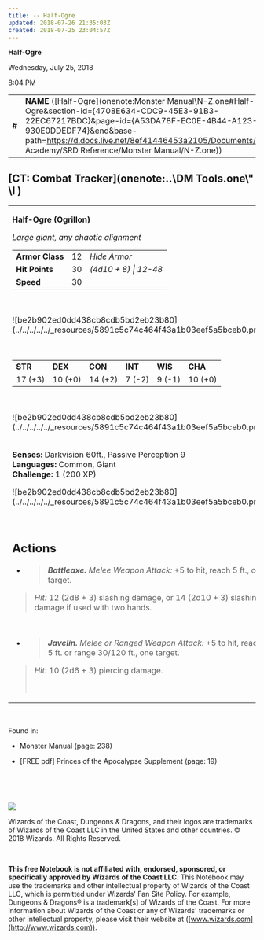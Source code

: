 ```yaml
---
title: -- Half-Ogre
updated: 2018-07-26 21:35:03Z
created: 2018-07-25 23:04:57Z
---
```


**Half-Ogre**

Wednesday, July 25, 2018

8:04 PM

|        |                                                                                                                                                                                                                                                                                            |        |        |        |     |       |        |
|--------|--------------------------------------------------------------------------------------------------------------------------------------------------------------------------------------------------------------------------------------------------------------------------------------------|--------|--------|--------|-----|-------|--------|
| **\#** | **NAME** ([Half-Ogre](onenote:Monster Manual\\N-Z.one#Half-Ogre&section-id={4708E634-CDC9-45E3-91B3-22EC67217BDC}&page-id={A53DA78F-EC0E-4B44-A123-930E0DDEDF74}&end&base-path=https://d.docs.live.net/8ef41446453a2105/Documents/Adventure Academy/SRD Reference/Monster Manual/N-Z.one)) | **12** | **30** | **30** | \-  | Notes | 200 XP |

## [CT: Combat Tracker](onenote:..\\DM Tools.one\\" \l )

<table><tbody><tr class="odd"><td><p><strong>Half-Ogre (Ogrillon)</strong></p><p><em>Large giant, any chaotic alignment<br />
</em></p><table><tbody><tr class="odd"><td><strong>Armor Class</strong></td><td>12</td><td><em>Hide Armor</em></td></tr><tr class="even"><td><strong>Hit Points</strong></td><td>30</td><td><em>(4d10 + 8) | 12-48</em></td></tr><tr class="odd"><td><strong>Speed</strong></td><td>30</td><td> </td></tr></tbody></table><p> </p><p>![be2b902ed0dd438cb8cdb5bd2eb23b80](../../../../../_resources/5891c5c74c464f43a1b03eef5a5bceb0.png)</p><p> </p><table><tbody><tr class="odd"><td><strong>STR</strong></td><td><strong>DEX</strong></td><td><strong>CON</strong></td><td><strong>INT</strong></td><td><strong>WIS</strong></td><td><strong>CHA</strong></td></tr><tr class="even"><td>17 (+3)</td><td>10 (+0)</td><td>14 (+2)</td><td>7 (-2)</td><td>9 (-1)</td><td>10 (+0)</td></tr></tbody></table><p> </p><p>![be2b902ed0dd438cb8cdb5bd2eb23b80](../../../../../_resources/5891c5c74c464f43a1b03eef5a5bceb0.png)</p><p><strong><br />
Senses:</strong> Darkvision 60ft., Passive Perception 9<br />
<strong>Languages:</strong> Common, Giant<br />
<strong>Challenge:</strong> 1 (200 XP)</p><p>![be2b902ed0dd438cb8cdb5bd2eb23b80](../../../../../_resources/5891c5c74c464f43a1b03eef5a5bceb0.png)</p><p> </p><h2 id="actions"><strong>Actions</strong></h2><ul><li><blockquote><p><em><strong>Battleaxe.</strong> Melee Weapon Attack:</em> +5 to hit, reach 5 ft., one target.</p></blockquote></li></ul><blockquote><p><em>Hit:</em> 12 (2d8 + 3) slashing damage, or 14 (2d10 + 3) slashing damage if used with two hands.</p></blockquote><p> </p><ul><li><blockquote><p><em><strong>Javelin.</strong> Melee or Ranged Weapon Attack:</em> +5 to hit, reach 5 ft. or range 30/120 ft., one target.</p></blockquote></li></ul><blockquote><p><em>Hit:</em> 10 (2d6 + 3) piercing damage.</p><p> </p></blockquote></td></tr></tbody></table>

 

Found in:

-   Monster Manual (page: 238)

-   \[FREE pdf\] Princes of the Apocalypse Supplement (page: 19)

 

 

![](tmp\media\image2.png)

Wizards of the Coast, Dungeons & Dragons, and their logos are trademarks of Wizards of the Coast LLC in the United States and other countries. © 2018 Wizards. All Rights Reserved.

 

**This free Notebook is not affiliated with, endorsed, sponsored, or specifically approved by Wizards of the Coast LLC**. This Notebook may use the trademarks and other intellectual property of Wizards of the Coast LLC, which is permitted under Wizards' Fan Site Policy. For example, Dungeons & Dragons® is a trademark\[s\] of Wizards of the Coast. For more information about Wizards of the Coast or any of Wizards' trademarks or other intellectual property, please visit their website at ([www.wizards.com](http://www.wizards.com)).
